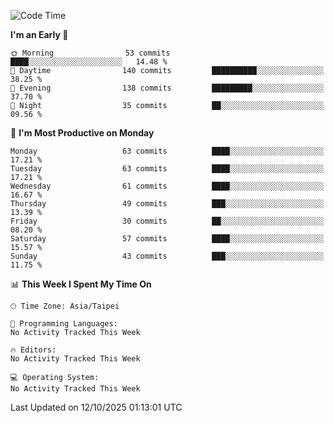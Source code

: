 <!--START_SECTION:waka-->
![Code Time](http://img.shields.io/badge/Code%20Time-2%2C312%20hrs%2018%20mins-blue)

**I'm an Early 🐤** 

```text
🌞 Morning                53 commits          ████░░░░░░░░░░░░░░░░░░░░░   14.48 % 
🌆 Daytime                140 commits         ██████████░░░░░░░░░░░░░░░   38.25 % 
🌃 Evening                138 commits         █████████░░░░░░░░░░░░░░░░   37.70 % 
🌙 Night                  35 commits          ██░░░░░░░░░░░░░░░░░░░░░░░   09.56 % 
```
📅 **I'm Most Productive on Monday** 

```text
Monday                   63 commits          ████░░░░░░░░░░░░░░░░░░░░░   17.21 % 
Tuesday                  63 commits          ████░░░░░░░░░░░░░░░░░░░░░   17.21 % 
Wednesday                61 commits          ████░░░░░░░░░░░░░░░░░░░░░   16.67 % 
Thursday                 49 commits          ███░░░░░░░░░░░░░░░░░░░░░░   13.39 % 
Friday                   30 commits          ██░░░░░░░░░░░░░░░░░░░░░░░   08.20 % 
Saturday                 57 commits          ████░░░░░░░░░░░░░░░░░░░░░   15.57 % 
Sunday                   43 commits          ███░░░░░░░░░░░░░░░░░░░░░░   11.75 % 
```


📊 **This Week I Spent My Time On** 

```text
🕑︎ Time Zone: Asia/Taipei

💬 Programming Languages: 
No Activity Tracked This Week

🔥 Editors: 
No Activity Tracked This Week

💻 Operating System: 
No Activity Tracked This Week
```


 Last Updated on 12/10/2025 01:13:01 UTC
<!--END_SECTION:waka-->
